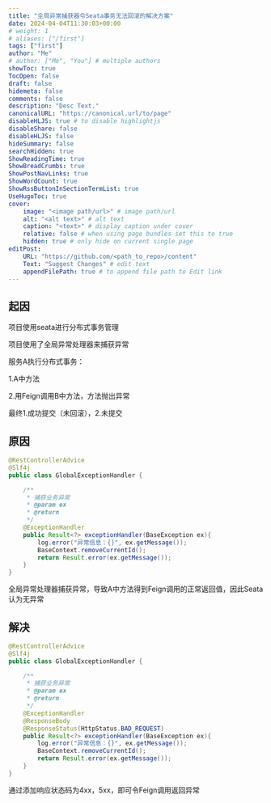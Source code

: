 ```yaml
---
title: "全局异常捕获器令Seata事务无法回滚的解决方案"
date: 2024-04-04T11:30:03+00:00
# weight: 1
# aliases: ["/first"]
tags: ["first"]
author: "Me"
# author: ["Me", "You"] # multiple authors
showToc: true
TocOpen: false
draft: false
hidemeta: false
comments: false
description: "Desc Text."
canonicalURL: "https://canonical.url/to/page"
disableHLJS: true # to disable highlightjs
disableShare: false
disableHLJS: false
hideSummary: false
searchHidden: true
ShowReadingTime: true
ShowBreadCrumbs: true
ShowPostNavLinks: true
ShowWordCount: true
ShowRssButtonInSectionTermList: true
UseHugoToc: true
cover:
    image: "<image path/url>" # image path/url
    alt: "<alt text>" # alt text
    caption: "<text>" # display caption under cover
    relative: false # when using page bundles set this to true
    hidden: true # only hide on current single page
editPost:
    URL: "https://github.com/<path_to_repo>/content"
    Text: "Suggest Changes" # edit text
    appendFilePath: true # to append file path to Edit link
---
```


## 起因

项目使用seata进行分布式事务管理

项目使用了全局异常处理器来捕获异常



服务A执行分布式事务：

1.A中方法

2.用Feign调用B中方法，方法抛出异常

最终1.成功提交（未回滚），2.未提交

## 原因

```java
@RestControllerAdvice
@Slf4j
public class GlobalExceptionHandler {

    /**
     * 捕获业务异常
     * @param ex
     * @return
     */
    @ExceptionHandler
    public Result<?> exceptionHandler(BaseException ex){
        log.error("异常信息：{}", ex.getMessage());
        BaseContext.removeCurrentId();
        return Result.error(ex.getMessage());
    }
}
```

全局异常处理器捕获异常，导致A中方法得到Feign调用的正常返回值，因此Seata认为无异常

## 解决

```java
@RestControllerAdvice
@Slf4j
public class GlobalExceptionHandler {

    /**
     * 捕获业务异常
     * @param ex
     * @return
     */
    @ExceptionHandler
    @ResponseBody
    @ResponseStatus(HttpStatus.BAD_REQUEST)
    public Result<?> exceptionHandler(BaseException ex){
        log.error("异常信息：{}", ex.getMessage());
        BaseContext.removeCurrentId();
        return Result.error(ex.getMessage());
    }
}
```

通过添加响应状态码为4xx，5xx，即可令Feign调用返回异常